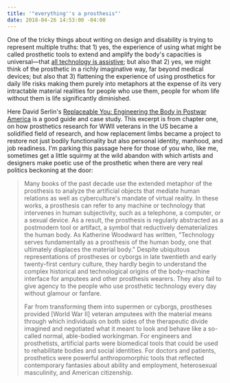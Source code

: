 ```yaml
---
title: '"everything''s a prosthesis"'
date: 2018-04-26 14:53:00 -04:00
---
```


One of the tricky things about writing on design and disability is trying to represent multiple truths: that 1) yes, the experience of using what might be called prosthetic tools to extend and amplify the body's capacities is universal—that [all technology is assistive](https://www.wired.com/2014/10/all-technology-is-assistive/); but also that 2) yes, we might think of the prosthetic in a richly imaginative way, far beyond medical devices; but also that 3) flattening the experience of using prosthetics for daily life risks making them purely into metaphors at the expense of its very intractable material realities for people who use them, people for whom life without them is life significantly diminished.

Here David Serlin's [Replaceable You: Engineering the Body in Postwar America](https://www.indiebound.org/book/9780226748849) is a good guide and case study. This excerpt is from chapter one, on how prosthetics research for WWII veterans in the US became a solidified field of research, and how replacement limbs became a project to restore not just bodily functionality but also personal identity, manhood, and job readiness. I'm parking this passage here for those of you who, like me, sometimes get a little squirmy at the wild abandon with which artists and designers make poetic use of the prosthetic when there are very real politics beckoning at the door:

>Many books of the past decade use the extended metaphor of the prosthesis to analyze the artificial objects that mediate human relations as well as cyberculture's mandate of virtual reality. In these works, a prosthesis can refer to any machine or technology that intervenes in human subjectivity, such as a telephone, a computer, or a sexual device. As a result, the prosthesis is regularly abstracted as a postmodern tool or artifact, a symbol that reductively dematerializes the human body. As Katherine Woodward has written, "Technology serves fundamentally as a prosthesis of the human body, one that ultimately displaces the material body." Despite ubiquitous representations of prostheses or cyborgs in late twentieth and early twenty-first century culture, they hardly begin to understand the complex historical and technological origins of the body-machine interface for amputees and other prosthesis wearers. They also fail to give agency to the people who use prosthetic technology every day without glamour or fanfare.
>
>Far from transforming them into supermen or cyborgs, prostheses provided [World War II] veteran amputees with the material means through which individuals on both sides of the therapeutic divide imagined and negotiated what it meant to look and behave like a so-called normal, able-bodied workingman. For engineers and prosthetists, artificial parts were biomedical tools that could be used to rehabilitate bodies and social identities. For doctors and patients, prosthetics were powerful anthropomorphic tools that reflected contemporary fantasies about ability and employment, heterosexual masculinity, and American citizenship.